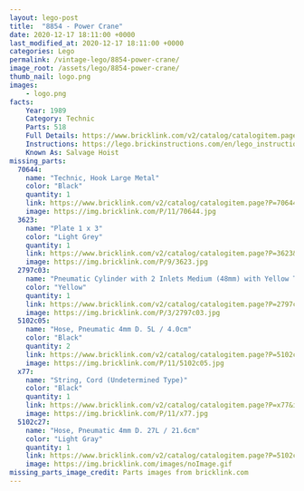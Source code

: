 ```yaml
---
layout: lego-post
title:  "8854 - Power Crane"
date: 2020-12-17 18:11:00 +0000
last_modified_at: 2020-12-17 18:11:00 +0000
categories: Lego
permalink: /vintage-lego/8854-power-crane/
image_root: /assets/lego/8854-power-crane/
thumb_nail: logo.png
images:
    - logo.png
facts:
    Year: 1989
    Category: Technic
    Parts: 518
    Full Details: https://www.bricklink.com/v2/catalog/catalogitem.page?S=8854-1
    Instructions: https://lego.brickinstructions.com/en/lego_instructions/set/8854/Salvage_Hoist
    Known As: Salvage Hoist
missing_parts:
  70644:
    name: "Technic, Hook Large Metal"
    color: "Black"
    quantity: 1
    link: https://www.bricklink.com/v2/catalog/catalogitem.page?P=70644&idColor=11
    image: https://img.bricklink.com/P/11/70644.jpg
  3623:
    name: "Plate 1 x 3"
    color: "Light Grey"
    quantity: 1
    link: https://www.bricklink.com/v2/catalog/catalogitem.page?P=3623&idColor=9
    image: https://img.bricklink.com/P/9/3623.jpg
  2797c03:
    name: "Pneumatic Cylinder with 2 Inlets Medium (48mm) with Yellow Top"
    color: "Yellow"
    quantity: 1
    link: https://www.bricklink.com/v2/catalog/catalogitem.page?P=2797c03&idColor=3
    image: https://img.bricklink.com/P/3/2797c03.jpg
  5102c05:
    name: "Hose, Pneumatic 4mm D. 5L / 4.0cm"
    color: "Black"
    quantity: 2
    link: https://www.bricklink.com/v2/catalog/catalogitem.page?P=5102c05&idColor=11
    image: https://img.bricklink.com/P/11/5102c05.jpg
  x77:
    name: "String, Cord (Undetermined Type)"
    color: "Black"
    quantity: 1
    link: https://www.bricklink.com/v2/catalog/catalogitem.page?P=x77&idColor=11
    image: https://img.bricklink.com/P/11/x77.jpg    
  5102c27:
    name: "Hose, Pneumatic 4mm D. 27L / 21.6cm"
    color: "Light Gray"
    quantity: 1
    link: https://www.bricklink.com/v2/catalog/catalogitem.page?P=5102c27&idColor=9
    image: https://img.bricklink.com/images/noImage.gif
missing_parts_image_credit: Parts images from bricklink.com
---
```

